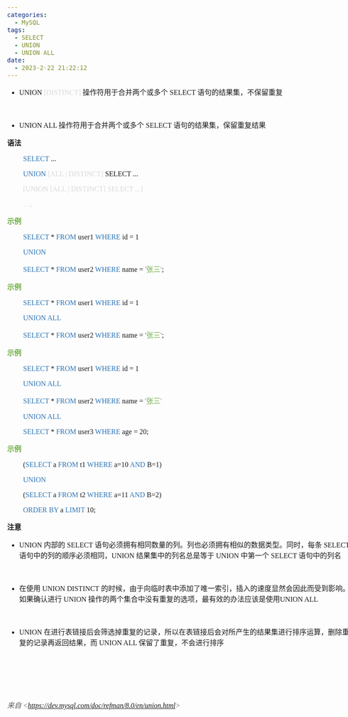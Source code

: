 ```yaml
---
categories:
  - MySQL
tags:
  - SELECT
  - UNION
  - UNION ALL
date:
  - 2023-2-22 21:22:12
---
```


<body lang=zh-CN style='font-family:"Microsoft YaHei UI";font-size:12.0pt'>
<!--StartFragment-->

<div style='direction:ltr;border-width:100%'>

<div style='direction:ltr;margin-top:0in;margin-left:0in;width:8.125in'>

<div style='direction:ltr;margin-top:0in;margin-left:0in;width:8.125in'>

<ul type=disc style='direction:ltr;unicode-bidi:embed;margin-top:0in;
 margin-bottom:0in'>
 <li style='margin-top:0;margin-bottom:0;vertical-align:middle'><span
     style='font-family:"Comic Sans MS";font-size:12.0pt' lang=en-US>UNION </span><span
     style='font-family:"Comic Sans MS";font-size:12.0pt;color:#D8D8D8'
     lang=en-US>[DISTINCT] </span><span style='font-family:"Microsoft YaHei UI";
     font-size:12.0pt' lang=zh-CN>操作符用于合并两个或多个</span><span style='font-family:
     "Comic Sans MS";font-size:12.0pt' lang=zh-CN> SELECT </span><span
     style='font-family:"Microsoft YaHei UI";font-size:12.0pt' lang=zh-CN>语句的结果集，不保留重复</span></li>
</ul>

<p style='margin-left:.375in;font-family:"Comic Sans MS";font-size:
12.0pt'>&nbsp;</p>

<ul type=disc style='direction:ltr;unicode-bidi:embed;margin-top:0in;
 margin-bottom:0in'>
 <li style='margin-top:0;margin-bottom:0;vertical-align:middle'><span
     style='font-family:"Comic Sans MS";font-size:12.0pt' lang=en-US>UNION ALL </span><span
     style='font-family:"Microsoft YaHei UI";font-size:12.0pt' lang=zh-CN>操作符用于合并两个或多个</span><span
     style='font-family:"Comic Sans MS";font-size:12.0pt' lang=zh-CN> SELECT </span><span
     style='font-family:"Microsoft YaHei UI";font-size:12.0pt' lang=zh-CN>语句的结果集，保留重复结果</span></li>
</ul>

<p style='font-family:"Microsoft YaHei UI";font-size:12.0pt'><span
style='font-weight:bold'>语法</span></p>

<p style='margin-left:.375in;font-family:"Comic Sans MS";font-size:
12.0pt'><span style='color:#2E75B5'>SELECT</span> ...</p>

<p style='margin-left:.375in;font-family:"Comic Sans MS";font-size:
12.0pt'><span style='color:#2E75B5'>UNION </span><span style='color:#D8D8D8'>[ALL
| DISTINCT]</span> SELECT ...</p>

<p style='margin-left:.375in;font-family:"Comic Sans MS";font-size:
12.0pt;color:#D8D8D8'>[UNION [ALL | DISTINCT] SELECT ...]</p>

<p style='margin-left:.375in;font-family:"Comic Sans MS";font-size:
12.0pt;color:#D8D8D8' lang=en-US>…;</p>

<p style='font-family:"Microsoft YaHei UI";font-size:12.0pt;
color:#70AD47'><span style='font-weight:bold'>示例</span></p>

<p style='margin-left:.375in;font-family:"Comic Sans MS";font-size:
12.0pt'><span style='color:#2E75B5' lang=zh-CN>SELECT</span><span lang=zh-CN> *
</span><span style='color:#2E75B5' lang=en-US>FROM</span><span lang=zh-CN> </span><span
lang=en-US>user1</span><span lang=zh-CN> </span><span style='color:#2E75B5'
lang=en-US>WHERE</span><span lang=zh-CN> </span><span lang=en-US>id</span><span
lang=zh-CN> = </span><span lang=en-US>1</span></p>

<p style='margin-left:.375in;font-family:"Comic Sans MS";font-size:
12.0pt;color:#2E75B5'>UNION</p>

<p style='margin-left:.375in;font-size:12.0pt'><span
style='font-family:"Comic Sans MS";color:#2E75B5' lang=zh-CN>SELECT</span><span
style='font-family:"Comic Sans MS"' lang=zh-CN> * </span><span
style='font-family:"Comic Sans MS";color:#2E75B5' lang=en-US>FROM</span><span
style='font-family:"Comic Sans MS"' lang=zh-CN> </span><span style='font-family:
"Comic Sans MS"' lang=en-US>user2 </span><span style='font-family:"Comic Sans MS";
color:#2E75B5' lang=en-US>WHERE</span><span style='font-family:"Comic Sans MS"'
lang=zh-CN> name = </span><span style='font-family:"Comic Sans MS";color:#8064A2'
lang=zh-CN>'</span><span style='font-family:"Microsoft YaHei UI";color:#70AD47'
lang=zh-CN>张三</span><span style='font-family:"Comic Sans MS";color:#70AD47'
lang=zh-CN>'</span><span style='font-family:"Comic Sans MS"' lang=zh-CN>;</span></p>

<p style='font-family:"Microsoft YaHei UI";font-size:12.0pt;
color:#70AD47'><span style='font-weight:bold'>示例</span></p>

<p style='margin-left:.375in;font-family:"Comic Sans MS";font-size:
12.0pt'><span style='color:#2E75B5' lang=zh-CN>SELECT</span><span lang=zh-CN> *
</span><span style='color:#2E75B5' lang=en-US>FROM</span><span lang=zh-CN> </span><span
lang=en-US>user1</span><span lang=zh-CN> </span><span style='color:#2E75B5'
lang=en-US>WHERE</span><span lang=zh-CN> </span><span lang=en-US>id</span><span
lang=zh-CN> = </span><span lang=en-US>1</span></p>

<p style='margin-left:.375in;font-family:"Comic Sans MS";font-size:
12.0pt;color:#2E75B5'>UNION ALL </p>

<p style='margin-left:.375in;font-size:12.0pt'><span
style='font-family:"Comic Sans MS";color:#2E75B5' lang=zh-CN>SELECT</span><span
style='font-family:"Comic Sans MS"' lang=zh-CN> * </span><span
style='font-family:"Comic Sans MS";color:#2E75B5' lang=en-US>FROM</span><span
style='font-family:"Comic Sans MS"' lang=zh-CN> </span><span style='font-family:
"Comic Sans MS"' lang=en-US>user2 </span><span style='font-family:"Comic Sans MS";
color:#2E75B5' lang=en-US>WHERE</span><span style='font-family:"Comic Sans MS"'
lang=zh-CN> name = </span><span style='font-family:"Comic Sans MS";color:#8064A2'
lang=zh-CN>'</span><span style='font-family:"Microsoft YaHei UI";color:#70AD47'
lang=zh-CN>张三</span><span style='font-family:"Comic Sans MS";color:#70AD47'
lang=zh-CN>'</span><span style='font-family:"Comic Sans MS"' lang=zh-CN>;</span></p>

<p style='font-family:"Microsoft YaHei UI";font-size:12.0pt;
color:#70AD47'><span style='font-weight:bold'>示例</span></p>

<p style='margin-left:.375in;font-family:"Comic Sans MS";font-size:
12.0pt'><span style='color:#2E75B5' lang=zh-CN>SELECT</span><span lang=zh-CN> *
</span><span style='color:#2E75B5' lang=en-US>FROM</span><span lang=zh-CN> </span><span
lang=en-US>user1</span><span lang=zh-CN> </span><span style='color:#2E75B5'
lang=en-US>WHERE</span><span lang=zh-CN> </span><span lang=en-US>id</span><span
lang=zh-CN> = </span><span lang=en-US>1</span></p>

<p style='margin-left:.375in;font-family:"Comic Sans MS";font-size:
12.0pt;color:#2E75B5'>UNION ALL </p>

<p style='margin-left:.375in;font-size:12.0pt'><span
style='font-family:"Comic Sans MS";color:#2E75B5' lang=zh-CN>SELECT</span><span
style='font-family:"Comic Sans MS"' lang=zh-CN> * </span><span
style='font-family:"Comic Sans MS";color:#2E75B5' lang=en-US>FROM</span><span
style='font-family:"Comic Sans MS"' lang=zh-CN> </span><span style='font-family:
"Comic Sans MS"' lang=en-US>user2 </span><span style='font-family:"Comic Sans MS";
color:#2E75B5' lang=en-US>WHERE</span><span style='font-family:"Comic Sans MS"'
lang=zh-CN> name = </span><span style='font-family:"Comic Sans MS";color:#8064A2'
lang=zh-CN>'</span><span style='font-family:"Microsoft YaHei UI";color:#70AD47'
lang=zh-CN>张三</span><span style='font-family:"Comic Sans MS";color:#70AD47'
lang=zh-CN>'</span></p>

<p style='margin-left:.375in;font-family:"Comic Sans MS";font-size:
12.0pt;color:#2E75B5'>UNION ALL </p>

<p style='margin-left:.375in;font-family:"Comic Sans MS";font-size:
12.0pt'><span style='color:#2E75B5' lang=zh-CN>SELECT</span><span lang=zh-CN> *
</span><span style='color:#2E75B5' lang=en-US>FROM</span><span lang=zh-CN> </span><span
lang=en-US>user3 </span><span style='color:#2E75B5' lang=en-US>WHERE</span><span
lang=zh-CN> </span><span lang=en-US>age</span><span lang=zh-CN> = </span><span
lang=en-US>20</span><span lang=zh-CN>;</span></p>

<p style='font-family:"Microsoft YaHei UI";font-size:12.0pt;
color:#70AD47'><span style='font-weight:bold'>示例</span></p>

<p style='margin-left:.375in;font-family:"Comic Sans MS";font-size:
12.0pt'>(<span style='color:#2E75B5'>SELECT</span> a <span style='color:#2E75B5'>FROM</span>
t1 <span style='color:#2E75B5'>WHERE</span> a=10 <span style='color:#2E75B5'>AND</span>
B=1)</p>

<p style='margin-left:.375in;font-family:"Comic Sans MS";font-size:
12.0pt;color:#2E75B5'>UNION</p>

<p style='margin-left:.375in;font-family:"Comic Sans MS";font-size:
12.0pt'>(<span style='color:#2E75B5'>SELECT</span> a <span style='color:#2E75B5'>FROM</span>
t2 <span style='color:#2E75B5'>WHERE</span> a=11 <span style='color:#2E75B5'>AND</span>
B=2)</p>

<p style='margin-left:.375in;font-family:"Comic Sans MS";font-size:
12.0pt'><span style='color:#2E75B5'>ORDER BY</span> a <span style='color:#2E75B5'>LIMIT</span>
10;</p>

<p style='font-family:"Microsoft YaHei UI";font-size:12.0pt'><span
style='font-weight:bold'>注意</span></p>

<ul type=disc style='direction:ltr;unicode-bidi:embed;margin-top:0in;
 margin-bottom:0in'>
 <li style='margin-top:0;margin-bottom:0;vertical-align:middle'><span
     style='font-family:"Comic Sans MS";font-size:12.0pt'>UNION </span><span
     style='font-family:"Microsoft YaHei UI";font-size:12.0pt'>内部的</span><span
     style='font-family:"Comic Sans MS";font-size:12.0pt'> SELECT </span><span
     style='font-family:"Microsoft YaHei UI";font-size:12.0pt'>语句必须拥有相同数量的列。列也必须拥有相似的数据类型。同时，每条</span><span
     style='font-family:"Comic Sans MS";font-size:12.0pt'> SELECT </span><span
     style='font-family:"Microsoft YaHei UI";font-size:12.0pt'>语句中的列的顺序必须相同，</span><span
     style='font-family:"Comic Sans MS";font-size:12.0pt'>UNION </span><span
     style='font-family:"Microsoft YaHei UI";font-size:12.0pt'>结果集中的列名总是等于</span><span
     style='font-family:"Comic Sans MS";font-size:12.0pt'> UNION </span><span
     style='font-family:"Microsoft YaHei UI";font-size:12.0pt'>中第一个</span><span
     style='font-family:"Comic Sans MS";font-size:12.0pt'> SELECT </span><span
     style='font-family:"Microsoft YaHei UI";font-size:12.0pt'>语句中的列名</span></li>
</ul>

<p style='margin-left:.375in;font-family:"Comic Sans MS";font-size:
12.0pt'>&nbsp;</p>

<ul type=disc style='direction:ltr;unicode-bidi:embed;margin-top:0in;
 margin-bottom:0in'>
 <li style='margin-top:0;margin-bottom:0;vertical-align:middle'><span
     style='font-family:"Microsoft YaHei UI";font-size:12.0pt' lang=zh-CN>在使用</span><span
     style='font-family:"Comic Sans MS";font-size:12.0pt' lang=en-US> </span><span
     style='font-family:"Comic Sans MS";font-size:12.0pt' lang=zh-CN>UNION
     DISTINCT</span><span style='font-family:"Comic Sans MS";font-size:12.0pt'
     lang=en-US> </span><span style='font-family:"Microsoft YaHei UI";
     font-size:12.0pt' lang=zh-CN>的时候，由于向临时表中添加了唯一索引，插入的速度显然会因此而受到影响。如果确认进行</span><span
     style='font-family:"Comic Sans MS";font-size:12.0pt' lang=en-US> </span><span
     style='font-family:"Comic Sans MS";font-size:12.0pt' lang=zh-CN>UNION</span><span
     style='font-family:"Comic Sans MS";font-size:12.0pt' lang=en-US> </span><span
     style='font-family:"Microsoft YaHei UI";font-size:12.0pt' lang=zh-CN>操作的两个集合中没有重复的选项，最有效的办法应该是使用</span><span
     style='font-family:"Comic Sans MS";font-size:12.0pt' lang=zh-CN>UNION ALL</span></li>
</ul>

<p style='margin-left:.375in;font-family:"Comic Sans MS";font-size:
12.0pt'>&nbsp;</p>

<ul type=disc style='direction:ltr;unicode-bidi:embed;margin-top:0in;
 margin-bottom:0in'>
 <li style='margin-top:0;margin-bottom:0;vertical-align:middle'><span
     style='font-family:"Comic Sans MS";font-size:12.0pt' lang=zh-CN>UNION</span><span
     style='font-family:"Comic Sans MS";font-size:12.0pt' lang=en-US> </span><span
     style='font-family:"Microsoft YaHei UI";font-size:12.0pt' lang=zh-CN>在进行表链接后会筛选掉重复的记录，所以在表链接后会对所产生的结果集进行排序运算，删除重复的记录再返回结果，而</span><span
     style='font-family:"Comic Sans MS";font-size:12.0pt' lang=en-US> </span><span
     style='font-family:"Comic Sans MS";font-size:12.0pt' lang=zh-CN>UNION</span><span
     style='font-family:"Comic Sans MS";font-size:12.0pt' lang=en-US> ALL </span><span
     style='font-family:"Microsoft YaHei UI";font-size:12.0pt' lang=zh-CN>保留了重复，不会进行排序</span></li>
</ul>

<p style='font-family:"Comic Sans MS";font-size:12.0pt'>&nbsp;</p>

<p style='font-family:"Comic Sans MS";font-size:12.0pt'>&nbsp;</p>

<p style='font-family:"Comic Sans MS";font-size:11.0pt'>&nbsp;</p>

<p><cite style='font-size:12.0pt;color:#595959'><span
style='font-family:"Microsoft YaHei UI"'>来自</span><span style='font-family:
"Comic Sans MS"'> &lt;</span><a
href="https://dev.mysql.com/doc/refman/8.0/en/union.html"><span
style='font-family:"Comic Sans MS"'>https://dev.mysql.com/doc/refman/8.0/en/union.html</span></a><span
style='font-family:"Comic Sans MS"'>&gt; </span></cite></p>

</div>

</div>

</div>

<!--EndFragment-->
</body>
